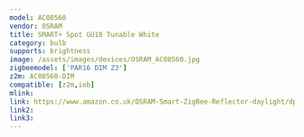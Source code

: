 ```yaml
---
model: AC08560
vendor: OSRAM
title: SMART+ Spot GU10 Tunable White
category: bulb
supports: brightness
image: /assets/images/devices/OSRAM_AC08560.jpg
zigbeemodel: ['PAR16 DIM Z3']
z2m: AC08560-DIM
compatible: [z2m,iob]
mlink: 
link: https://www.amazon.co.uk/OSRAM-Smart-ZigBee-Reflector-daylight/dp/B074PZKX4C
link2: 
link3: 
---
```

